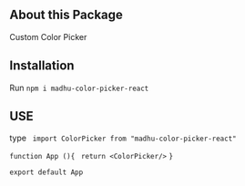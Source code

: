 ## About this Package

Custom Color Picker

## Installation

Run `npm i madhu-color-picker-react`

## USE

type ` import ColorPicker from "madhu-color-picker-react"`

`function App (){`
` return <ColorPicker/>`
`}`

`export default App`
